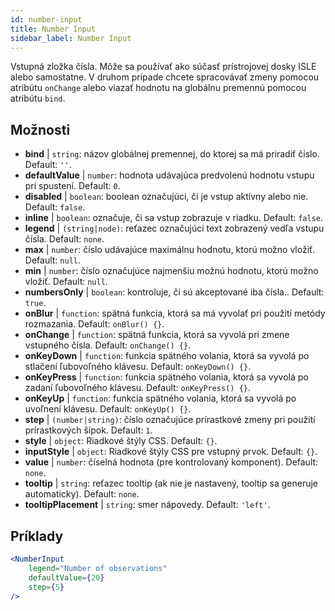 ```yaml
---
id: number-input
title: Number Input
sidebar_label: Number Input
---
```


Vstupná zložka čísla. Môže sa používať ako súčasť prístrojovej dosky ISLE alebo samostatne. V druhom prípade chcete spracovávať zmeny pomocou atribútu `onChange` alebo viazať hodnotu na globálnu premennú pomocou atribútu `bind`.

## Možnosti

* __bind__ | `string`: názov globálnej premennej, do ktorej sa má priradiť číslo. Default: `''`.
* __defaultValue__ | `number`: hodnota udávajúca predvolenú hodnotu vstupu pri spustení. Default: `0`.
* __disabled__ | `boolean`: boolean označujúci, či je vstup aktívny alebo nie. Default: `false`.
* __inline__ | `boolean`: označuje, či sa vstup zobrazuje v riadku. Default: `false`.
* __legend__ | `(string|node)`: reťazec označujúci text zobrazený vedľa vstupu čísla. Default: `none`.
* __max__ | `number`: číslo udávajúce maximálnu hodnotu, ktorú možno vložiť. Default: `null`.
* __min__ | `number`: číslo označujúce najmenšiu možnú hodnotu, ktorú možno vložiť. Default: `null`.
* __numbersOnly__ | `boolean`: kontroluje, či sú akceptované iba čísla.. Default: `true`.
* __onBlur__ | `function`: spätná funkcia, ktorá sa má vyvolať pri použití metódy rozmazania. Default: `onBlur() {}`.
* __onChange__ | `function`: spätná funkcia, ktorá sa vyvolá pri zmene vstupného čísla. Default: `onChange() {}`.
* __onKeyDown__ | `function`: funkcia spätného volania, ktorá sa vyvolá po stlačení ľubovoľného klávesu. Default: `onKeyDown() {}`.
* __onKeyPress__ | `function`: funkcia spätného volania, ktorá sa vyvolá po zadaní ľubovoľného klávesu. Default: `onKeyPress() {}`.
* __onKeyUp__ | `function`: funkcia spätného volania, ktorá sa vyvolá po uvoľnení klávesu. Default: `onKeyUp() {}`.
* __step__ | `(number|string)`: číslo označujúce prírastkové zmeny pri použití prírastkových šípok. Default: `1`.
* __style__ | `object`: Riadkové štýly CSS. Default: `{}`.
* __inputStyle__ | `object`: Riadkové štýly CSS pre vstupný prvok. Default: `{}`.
* __value__ | `number`: číselná hodnota (pre kontrolovaný komponent). Default: `none`.
* __tooltip__ | `string`: reťazec tooltip (ak nie je nastavený, tooltip sa generuje automaticky). Default: `none`.
* __tooltipPlacement__ | `string`: smer nápovedy. Default: `'left'`.


## Príklady

```jsx live
<NumberInput
    legend="Number of observations"
    defaultValue={20}
    step={5}
/>
```

